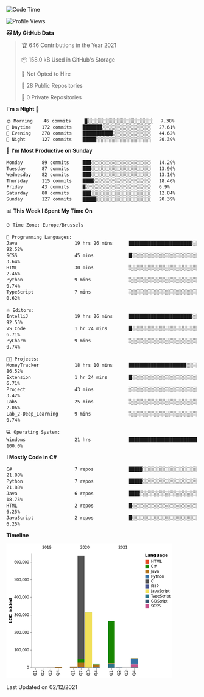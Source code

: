 <!--START_SECTION:waka-->
![Code Time](http://img.shields.io/badge/Code%20Time-21%20hrs-blue)

![Profile Views](http://img.shields.io/badge/Profile%20Views-56-blue)

**🐱 My GitHub Data** 

> 🏆 646 Contributions in the Year 2021
 > 
> 📦 158.0 kB Used in GitHub's Storage 
 > 
> 🚫 Not Opted to Hire
 > 
> 📜 28 Public Repositories 
 > 
> 🔑 0 Private Repositories  
 > 
**I'm a Night 🦉** 

```text
🌞 Morning    46 commits     █░░░░░░░░░░░░░░░░░░░░░░░░   7.38% 
🌆 Daytime    172 commits    ███████░░░░░░░░░░░░░░░░░░   27.61% 
🌃 Evening    278 commits    ███████████░░░░░░░░░░░░░░   44.62% 
🌙 Night      127 commits    █████░░░░░░░░░░░░░░░░░░░░   20.39%

```
📅 **I'm Most Productive on Sunday** 

```text
Monday       89 commits     ███░░░░░░░░░░░░░░░░░░░░░░   14.29% 
Tuesday      87 commits     ███░░░░░░░░░░░░░░░░░░░░░░   13.96% 
Wednesday    82 commits     ███░░░░░░░░░░░░░░░░░░░░░░   13.16% 
Thursday     115 commits    ████░░░░░░░░░░░░░░░░░░░░░   18.46% 
Friday       43 commits     █░░░░░░░░░░░░░░░░░░░░░░░░   6.9% 
Saturday     80 commits     ███░░░░░░░░░░░░░░░░░░░░░░   12.84% 
Sunday       127 commits    █████░░░░░░░░░░░░░░░░░░░░   20.39%

```


📊 **This Week I Spent My Time On** 

```text
⌚︎ Time Zone: Europe/Brussels

💬 Programming Languages: 
Java                     19 hrs 26 mins      ███████████████████████░░   92.52% 
SCSS                     45 mins             █░░░░░░░░░░░░░░░░░░░░░░░░   3.64% 
HTML                     30 mins             ░░░░░░░░░░░░░░░░░░░░░░░░░   2.46% 
Python                   9 mins              ░░░░░░░░░░░░░░░░░░░░░░░░░   0.74% 
TypeScript               7 mins              ░░░░░░░░░░░░░░░░░░░░░░░░░   0.62%

🔥 Editors: 
IntelliJ                 19 hrs 26 mins      ███████████████████████░░   92.55% 
VS Code                  1 hr 24 mins        █░░░░░░░░░░░░░░░░░░░░░░░░   6.71% 
PyCharm                  9 mins              ░░░░░░░░░░░░░░░░░░░░░░░░░   0.74%

🐱‍💻 Projects: 
MoneyTracker             18 hrs 10 mins      █████████████████████░░░░   86.52% 
Extension                1 hr 24 mins        █░░░░░░░░░░░░░░░░░░░░░░░░   6.71% 
Project                  43 mins             ░░░░░░░░░░░░░░░░░░░░░░░░░   3.42% 
Lab5                     25 mins             ░░░░░░░░░░░░░░░░░░░░░░░░░   2.06% 
Lab_2-Deep_Learning      9 mins              ░░░░░░░░░░░░░░░░░░░░░░░░░   0.74%

💻 Operating System: 
Windows                  21 hrs              █████████████████████████   100.0%

```

**I Mostly Code in C#** 

```text
C#                       7 repos             █████░░░░░░░░░░░░░░░░░░░░   21.88% 
Python                   7 repos             █████░░░░░░░░░░░░░░░░░░░░   21.88% 
Java                     6 repos             ████░░░░░░░░░░░░░░░░░░░░░   18.75% 
HTML                     2 repos             █░░░░░░░░░░░░░░░░░░░░░░░░   6.25% 
JavaScript               2 repos             █░░░░░░░░░░░░░░░░░░░░░░░░   6.25%

```


**Timeline**

![Chart not found](https://raw.githubusercontent.com/Arafa42/Arafa42/main/charts/bar_graph.png) 


 Last Updated on 02/12/2021
<!--END_SECTION:waka-->


<!-- 
[![Hits](https://hits.seeyoufarm.com/api/count/incr/badge.svg?url=https%3A%2F%2Fgithub.com%2FArafa42&count_bg=%23455AF3&title_bg=%23262D3B&icon=github.svg&icon_color=%23588EF7&title=visitors&edge_flat=false)](https://hits.seeyoufarm.com)
 -->
